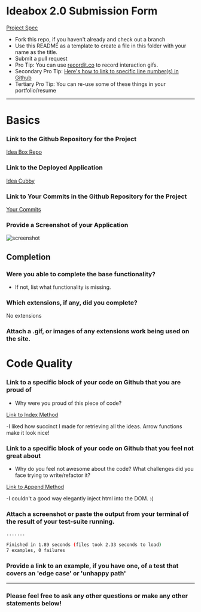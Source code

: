 # Ideabox 2.0 Submission Form
[Project Spec](https://github.com/turingschool/curriculum/blob/master/source/projects/revenge_of_idea_box.markdown)

* Fork this repo, if you haven't already and check out a branch
* Use this README as a template to create a file in this folder with your name as the title.
* Submit a pull request
* Pro Tip: You can use [recordit.co](http://recordit.co/) to record interaction gifs.
* Secondary Pro Tip: [Here's how to link to specific line number(s) in Github](http://stackoverflow.com/questions/23821235/how-to-link-to-specific-line-number-on-github)
* Tertiary Pro Tip: You can re-use some of these things in your portfolio/resume

------

# Basics

### Link to the Github Repository for the Project

[Idea Box Repo](https://github.com/saylerb/idea-box)

### Link to the Deployed Application

[Idea Cubby](https://lit-woodland-67058.herokuapp.com/)

### Link to Your Commits in the Github Repository for the Project

[Your Commits](https://github.com/saylerb/idea-box/commits/master)

### Provide a Screenshot of your Application

![screenshot](http://i.imgur.com/Bd0rggZ.png)

## Completion

### Were you able to complete the base functionality?
* If not, list what functionality is missing.

### Which extensions, if any, did you complete?
No extensions

### Attach a .gif, or images of any extensions work being used on the site.

# Code Quality

### Link to a specific block of your code on Github that you are proud of
* Why were you proud of this piece of code?

[Link to Index Method](https://github.com/saylerb/idea-box/blob/master/app/assets/javascripts/crud.js.es6#L10)

-I liked how succinct I made for retrieving all the ideas. Arrow functions make it look nice!

### Link to a specific block of your code on Github that you feel not great about
* Why do you feel not awesome about the code? What challenges did you face trying to write/refactor it?

[Link to Append Method](https://github.com/saylerb/idea-box/blob/master/app/assets/javascripts/helpers.js.es6#L1)

-I couldn't a good way elegantly inject html into the DOM. :(

### Attach a screenshot or paste the output from your terminal of the result of your test-suite running.

```bash
.......

Finished in 1.89 seconds (files took 2.33 seconds to load)
7 examples, 0 failures
```

### Provide a link to an example, if you have one, of a test that covers an 'edge case' or 'unhappy path'

-----

### Please feel free to ask any other questions or make any other statements below!

